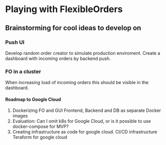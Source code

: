 # Playing with FlexibleOrders

## Brainstorming for cool ideas to develop on

### Push UI
Develop random order creator to simulate production enviroment. Create a dashboard with incoming orders by backend push. 

### FO in a cluster
When increasing load of incoming orders this should be visible in the dashboard.

#### Roadmap to Google Cloud
1. Dockerizing FO and GUI
	Frontend, Backend and DB as separate Docker images
2. Evaluation: 
	Can I omit k8s for Google Cloud, or is it possible to use docker-compose for MVP?
3. Creating infrastructure as code for google cloud.
	CI/CD infrastructure
	Teraform for google cloud
